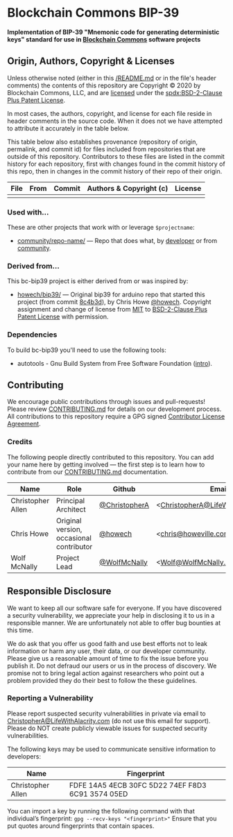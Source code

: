 # Blockchain Commons BIP-39

**Implementation of BIP-39 "Mnemonic code for generating deterministic keys" standard for use in [Blockchain Commons](https://www.BlockchainCommons.com) software projects**

## Origin, Authors, Copyright & Licenses

Unless otherwise noted (either in this [/README.md](./README.md) or in the file's header comments) the contents of this repository are Copyright © 2020 by Blockchain Commons, LLC, and are [licensed](./LICENSE) under the [spdx:BSD-2-Clause Plus Patent License](https://spdx.org/licenses/BSD-2-Clause-Patent.html).

In most cases, the authors, copyright, and license for each file reside in header comments in the source code. When it does not we have attempted to attribute it accurately in the table below.

This table below also establishes provenance (repository of origin, permalink, and commit id) for files included from repositories that are outside of this repository. Contributors to these files are listed in the commit history for each repository, first with changes found in the commit history of this repo, then in changes in the commit history of their repo of their origin.

| File | From | Commit | Authors & Copyright (c) | License |
| ---- | ---- | ------ | ----------------------- | ------- |
|      |      |        |                         |         |

### Used with…

These are other projects that work with or leverage `$projectname`:

- [community/repo-name/](https://github.com/community/repo-name) — Repo that does what, by [developer](https://github.com/developer)  or from  [community](https://community.com).

### Derived from…

This bc-bip39 project is either derived from or was inspired by:

- [howech/bip39/](https://github.com/howech/bip39) — Original bip39 for arduino repo that started this project (from commit [8c4b3d](https://github.com/howech/bip39/commit/8c48b3d4aae490b661cf07dff165e802a920fa54)), by Chris Howe [@howech](https://github.com/howech). Copyright assignment and change of license from [MIT](https://spdx.org/licenses/MIT) to [BSD-2-Clause Plus Patent License](https://spdx.org/licenses/BSD-2-Clause-Patent.html) with permission.

### Dependencies

To build bc-bip39 you'll need to use the following tools:

- autotools - Gnu Build System from Free Software Foundation ([intro](https://www.gnu.org/software/automake/manual/html_node/Autotools-Introduction.html)).

## Contributing

We encourage public contributions through issues and pull-requests! Please review [CONTRIBUTING.md](./CONTRIBUTING.md) for details on our development process. All contributions to this repository require a GPG signed [Contributor License Agreement](./CLA.md).

### Credits

The following people directly contributed to this repository. You can add your name here by getting involved — the first step is to learn how to contribute from our [CONTRIBUTING.md](./CONTRIBUTING.md) documentation.

| Name              | Role                                     | Github                                            | Email                                 | GPG Fingerprint                                    |
| ----------------- | ---------------------------------------- | ------------------------------------------------- | ------------------------------------- | -------------------------------------------------- |
| Christopher Allen | Principal Architect                      | [@ChristopherA](https://github.com/@ChristopherA) | \<ChristopherA@LifeWithAlacrity.com\> | FDFE 14A5 4ECB 30FC 5D22  74EF F8D3 6C91 3574 05ED |
| Chris Howe        | Original version, occasional contributor | [@howech](https://github.com/howech)              | \<chris@howeville.com\>               | 7C3D D38E 16D0 0275 5C0B  82B4 709C 6DA6 EAD3 99A7 |
| Wolf McNally      | Project Lead                             | [@WolfMcNally](https://github.com/wolfmcnally)    | \<Wolf@WolfMcNally.com\>              | 9436 52EE 3844 1760 C3DC  3536 4B6C 2FCF 8947 80AE |

## Responsible Disclosure

We want to keep all our software safe for everyone. If you have discovered a security vulnerability, we appreciate your help in disclosing it to us in a responsible manner. We are unfortunately not able to offer bug bounties at this time.

We do ask that you offer us good faith and use best efforts not to leak information or harm any user, their data, or our developer community. Please give us a reasonable amount of time to fix the issue before you publish it. Do not defraud our users or us in the process of discovery. We promise not to bring legal action against researchers who point out a problem provided they do their best to follow the these guidelines.

### Reporting a Vulnerability

Please report suspected security vulnerabilities in private via email to ChristopherA@LifeWithAlacrity.com (do not use this email for support). Please do NOT create publicly viewable issues for suspected security vulnerabilities.

The following keys may be used to communicate sensitive information to developers:

| Name              | Fingerprint                                        |
| ----------------- | -------------------------------------------------- |
| Christopher Allen | FDFE 14A5 4ECB 30FC 5D22  74EF F8D3 6C91 3574 05ED |

You can import a key by running the following command with that individual’s fingerprint: `gpg --recv-keys "<fingerprint>"` Ensure that you put quotes around fingerprints that contain spaces.
